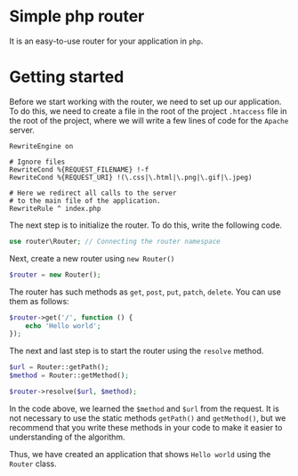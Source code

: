 # Simple php router
It is an easy-to-use router for your application in `php`.

# Getting started
Before we start working with the router, we need to set up
our application. To do this, we need to create a file in the root of the project
`.htaccess` file in the root of the project, 
where we will write a few lines of code for the `Apache` server.
```apacheconf
RewriteEngine on

# Ignore files
RewriteCond %{REQUEST_FILENAME} !-f
RewriteCond %{REQUEST_URI} !(\.css|\.html|\.png|\.gif|\.jpeg)

# Here we redirect all calls to the server 
# to the main file of the application.
RewriteRule ^ index.php
```
The next step is to initialize the router.
To do this, write the following code.
```php
use router\Router; // Connecting the router namespace
```
Next, create a new router using `new Router()`
```php
$router = new Router();
```
The router has such methods as `get`, `post`, `put`, `patch`, `delete`.
You can use them as follows:
```php
$router->get('/', function () {
    echo 'Hello world';
});
```
The next and last step is to start the router using the `resolve` method.
```php
$url = Router::getPath();
$method = Router::getMethod();

$router->resolve($url, $method);
```
In the code above, we learned the `$method` and `$url` from the request.
It is not necessary to use the static methods `getPath()` and `getMethod()`,
but we recommend that you write these methods in your code to make it easier to
understanding of the algorithm.

Thus, we have created an application that shows `Hello world` using the `Router` class.